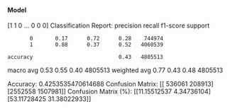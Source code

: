 #### Model
[1 1 0 ... 0 0 0]
Classification Report:
              precision    recall  f1-score   support

           0       0.17      0.72      0.28    744974
           1       0.88      0.37      0.52   4060539

    accuracy                           0.43   4805513
   macro avg       0.53      0.55      0.40   4805513
weighted avg       0.77      0.43      0.48   4805513

Accuracy: 0.4253535470614688
Confusion Matrix:
[[ 536061  208913]
 [2552558 1507981]]
Confusion Matrix (%):
[[11.15512537  4.34736104]
 [53.11728425 31.38022933]]

